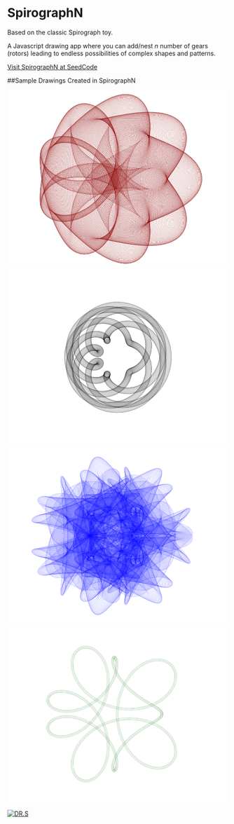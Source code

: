 # SpirographN
Based on the classic Spirograph toy.

A Javascript drawing app where you can add/nest *n* number of gears (rotors) leading to endless possibilities of complex shapes and patterns.

[Visit SpirographN at SeedCode](http://seedcode.com/SpirographN/sgn.html)

##Sample Drawings Created in SpirographN

[![truelove](img/truelove.png)](img/truelove.png)
[![habitrail](img/habitrail.png)](img/habitrail.png)
[![puffesfish](img/pufferfish.png)](img/pufferfish.png)
[![puffesfish](img/tubular.png)](img/tubular.png)

[![DR.S](https://img.youtube.com/vi/-IYaftepO-s/0.jpg)](https://youtu.be/-IYaftepO-s)

